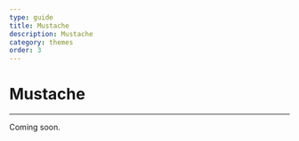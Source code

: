 ```yaml
---
type: guide
title: Mustache
description: Mustache
category: themes
order: 3
---
```


# Mustache
---
Coming soon.